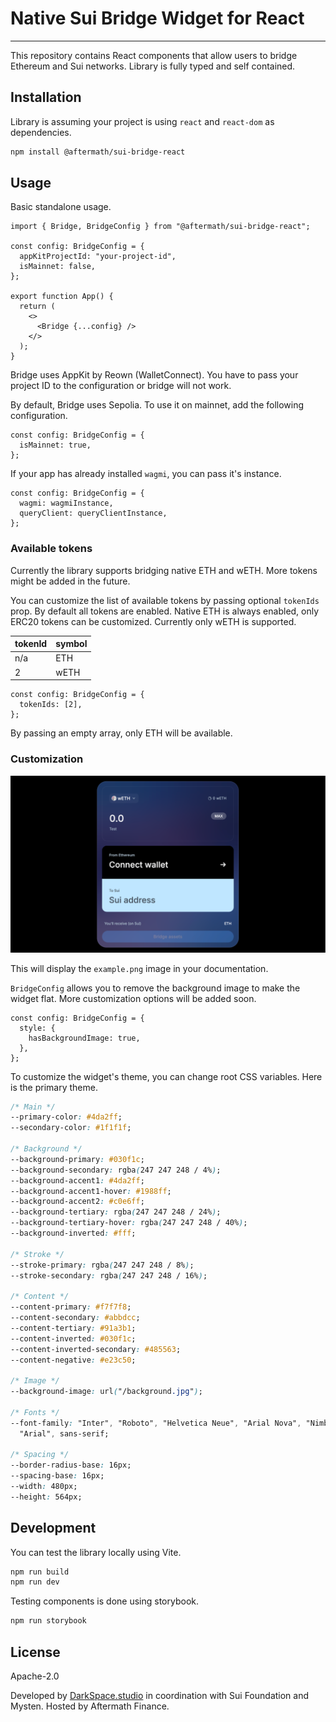 # Native Sui Bridge Widget for React

---

This repository contains React components that allow users to bridge Ethereum and Sui networks. Library is fully typed and self contained.

## Installation

Library is assuming your project is using `react` and `react-dom` as dependencies.

```bash
npm install @aftermath/sui-bridge-react
```

## Usage

Basic standalone usage.

```tsx
import { Bridge, BridgeConfig } from "@aftermath/sui-bridge-react";

const config: BridgeConfig = {
  appKitProjectId: "your-project-id",
  isMainnet: false,
};

export function App() {
  return (
    <>
      <Bridge {...config} />
    </>
  );
}
```

Bridge uses AppKit by Reown (WalletConnect). You have to pass your project ID to the configuration or bridge will not work.

By default, Bridge uses Sepolia. To use it on mainnet, add the following configuration.

```tsx
const config: BridgeConfig = {
  isMainnet: true,
};
```

If your app has already installed `wagmi`, you can pass it's instance.

```tsx
const config: BridgeConfig = {
  wagmi: wagmiInstance,
  queryClient: queryClientInstance,
};
```

### Available tokens

Currently the library supports bridging native ETH and wETH. More tokens might be added in the future.

You can customize the list of available tokens by passing optional `tokenIds` prop. By default all tokens are enabled. Native ETH is always enabled, only ERC20 tokens can be customized. Currently only wETH is supported.

| tokenId | symbol |
| ------- | ------ |
| n/a     | ETH    |
| 2       | wETH   |

```tsx
const config: BridgeConfig = {
  tokenIds: [2],
};
```

By passing an empty array, only ETH will be available.

### Customization

![Primary theme](example.png)

This will display the `example.png` image in your documentation.

`BridgeConfig` allows you to remove the background image to make the widget flat. More customization options will be added soon.

```tsx
const config: BridgeConfig = {
  style: {
    hasBackgroundImage: true,
  },
};
```

To customize the widget's theme, you can change root CSS variables. Here is the primary theme.

```css
/* Main */
--primary-color: #4da2ff;
--secondary-color: #1f1f1f;

/* Background */
--background-primary: #030f1c;
--background-secondary: rgba(247 247 248 / 4%);
--background-accent1: #4da2ff;
--background-accent1-hover: #1988ff;
--background-accent2: #c0e6ff;
--background-tertiary: rgba(247 247 248 / 24%);
--background-tertiary-hover: rgba(247 247 248 / 40%);
--background-inverted: #fff;

/* Stroke */
--stroke-primary: rgba(247 247 248 / 8%);
--stroke-secondary: rgba(247 247 248 / 16%);

/* Content */
--content-primary: #f7f7f8;
--content-secondary: #abbdcc;
--content-tertiary: #91a3b1;
--content-inverted: #030f1c;
--content-inverted-secondary: #485563;
--content-negative: #e23c50;

/* Image */
--background-image: url("/background.jpg");

/* Fonts */
--font-family: "Inter", "Roboto", "Helvetica Neue", "Arial Nova", "Nimbus Sans",
  "Arial", sans-serif;

/* Spacing */
--border-radius-base: 16px;
--spacing-base: 16px;
--width: 480px;
--height: 564px;
```

## Development

You can test the library locally using Vite.

```bash
npm run build
npm run dev
```

Testing components is done using storybook.

```bash
npm run storybook
```

## License

Apache-2.0

Developed by [DarkSpace.studio](https://darkspace.studio/) in coordination with Sui Foundation and Mysten. Hosted by Aftermath Finance.
